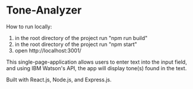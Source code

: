 # Tone-Analyzer
How to run locally: 
1) in the root directory of the project run "npm run build"
2) in the root directory of the project run "npm start"
3) open http://localhost:3001/


This single-page-application allows users to enter text into the input field, and using IBM Watson's API,
the app will display tone(s) found in the text. 

Built with React.js, Node.js, and Express.js.
